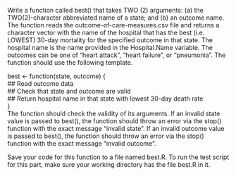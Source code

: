 Write a function called best() that takes TWO (2) arguments: (a) the TWO(2)-character abbreviated name of a state; and (b) an outcome name. The function reads the outcome-of-care-measures.csv file and returns a character vector with the name of the hospital that has the best (i.e. LOWEST) 30-day mortality for the specified outcome in that state. The hospital name is the name provided in the Hospital.Name variable. The outcomes can be one of “heart attack”, “heart failure”, or “pneumonia”. The function should use the following template.

best <- function(state, outcome) {                                                  
          ## Read outcome data                                                        
          ## Check that state and outcome are valid                                   
          ## Return hospital name in that state with lowest 30-day death rate         
  }   
The function should check the validity of its arguments. If an invalid state value is passed to best(), the function should throw an error via the stop() function with the exact message “invalid state”. If an invalid outcome value is passed to best(), the function should throw an error via the stop() function with the exact message “invalid outcome”.

Save your code for this function to a file named best.R. To run the test script for this part, make sure your working directory has the file best.R in it.
